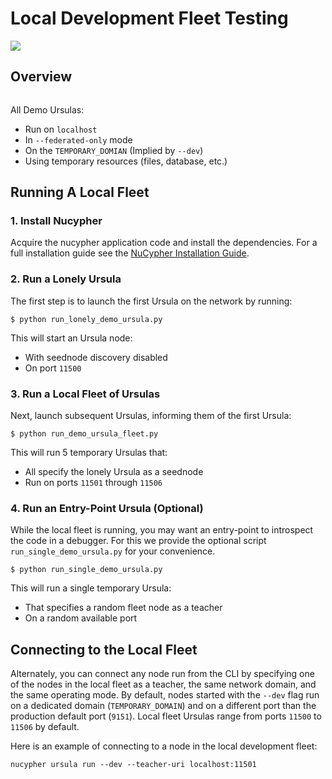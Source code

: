 # Local Development Fleet Testing

![](https://lh3.googleusercontent.com/u7OEMBBCZjPEZunlVJFC5kR7_2k2FEJWnkzQEB_P0JW-28wtmhFJbE_7M5Ludcuh9yJKXpM8ENKV3QXT4xq3ZGLbzGQMxSm6emo_rR0vLJBnXy0-LiwXPExIDE9F0bSbPV-27bKSS5Rohyl5magLvmFvYRZr9w7MUnoGifhLma0EpQBsRpiTJRVat8ceoxj-7xN3SA9_7BmvuzCbs6xj4KjMAzjkEEaW4t52KSmMeP3X_dc6GbCkIdo1t13Vg09bC5k1kyAYStrbgXx2wWiA5p3N_9TISWgTez4A2Wn1f36DB8V-sOCp5w51u9sUWjGtXZCWsFuUWtB7e3Far2SAnaOYfFNmf4cn0q81R9u5YannkZberqPT9MEhhJA7PRbB1NRRI4a5N_406NoyQlSZHXweC-KQ74Vn147BmJ3UeZETKILCUGk8OpD_qUZ89Rz3R1HUoSpvO9fDIHeZbcB-KXE-wCIRXynMgOunQWP5vy_nZj8mMeOIzlMxorC2uUotToNfjZFPRbMPflz_z-5jE6aYIWf7d8OOgUbOKp_Rw9dJDpZYJAIfwVglYPYMQUyRkkpNzApS6QJCpGtOh_c-b5Kc1mFUpyD-BO3KLHKorNdH1Pnq15D1rLZ8JQ-WjsGDkMEUsndLQt8giYU5hY5NQGg8wMN8LduFZlfi0uRHEc9LiiBmCJCtZ6Fcvltk1WAhhf0k5gpAUwKIogko9w=w1308-h982-no)

## Overview

```note:: Currently only "Federated Only" mode is supported for local fleets
```

All Demo Ursulas:
 * Run on `localhost`
 * In `--federated-only` mode
 * On the `TEMPORARY_DOMIAN` (Implied by `--dev`)
 * Using temporary resources (files, database, etc.)


## Running A Local Fleet

### 1. Install Nucypher

Acquire the nucypher application code and install the dependencies.
For a full installation guide see the [NuCypher Installation Guide](/guides/installation_guide).

### 2. Run a Lonely Ursula

The first step is to launch the first Ursula on the network by running:

`$ python run_lonely_demo_ursula.py`

This will start an Ursula node:
 * With seednode discovery disabled
 * On port `11500`

### 3. Run a Local Fleet of Ursulas

Next, launch subsequent Ursulas, informing them of the first Ursula:

`$ python run_demo_ursula_fleet.py`

This will run 5 temporary Ursulas that:
 * All specify the lonely Ursula as a seednode
 * Run on ports `11501` through `11506`

### 4. Run an Entry-Point Ursula (Optional)

While the local fleet is running, you may want an entry-point to introspect the code in a debugger.
For this we provide the optional script `run_single_demo_ursula.py` for your convenience.

`$ python run_single_demo_ursula.py`

This will run a single temporary Ursula:
 * That specifies a random fleet node as a teacher
 * On a random available port

## Connecting to the Local Fleet

Alternately, you can connect any node run from the CLI by specifying one of the nodes
in the local fleet as a teacher, the same network domain, and the same operating mode.
By default, nodes started with the `--dev` flag run on a dedicated domain (`TEMPORARY_DOMAIN`) and
on a different port than the production default port (`9151`).
Local fleet Ursulas range from ports `11500` to `11506` by default.

Here is an example of connecting to a node in the local development fleet:

`nucypher ursula run --dev --teacher-uri localhost:11501`

``` note:: The local development fleet is an *example* meant to demonstrate how to design and use your own local fleet.
```
